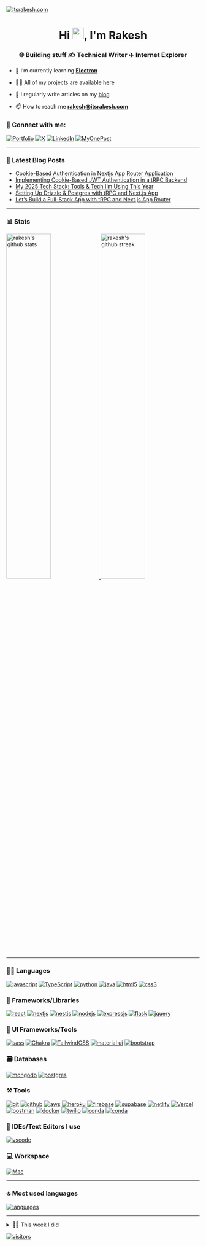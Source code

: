 <!-- Badges: https://github.com/Envoy-VC/awesome-badges -->

[![itsrakesh.com](https://user-images.githubusercontent.com/70439799/150669911-f4770983-6987-48b8-ad53-a5542231e894.gif)](https://itsrakesh.com)

<h1 align="center">Hi <a href="https://itsrakesh.com"><img src="https://raw.githubusercontent.com/MartinHeinz/MartinHeinz/master/wave.gif" width="30"></a>, I'm Rakesh</h1>
<h3 align="center">🌐 Building stuff ✍️ Technical Writer ✈️ Internet Explorer</h3>

- 🌱 I’m currently learning **[Electron](https://www.electronjs.org)**

- 👨‍💻 All of my projects are available [here](https://itsrakesh.com/projects)

- 📝 I regularly write articles on my [blog](https://itsrakesh.com/blog)

- 📫 How to reach me **rakesh@itsrakesh.com**

### 🤝 Connect with me:

[![Portfolio](https://img.shields.io/badge/Portfolio-000000?style=for-the-badge&logo=Portfolio&logoColor=white)](https://itsrakesh.com)
[![X](https://img.shields.io/badge/X-000000?style=for-the-badge&logo=x&logoColor=white)](https://rksh.link/x)
[![LinkedIn](https://img.shields.io/badge/LinkedIn-0077B5?style=for-the-badge&logo=linkedin&logoColor=white)](https://rksh.link/linkedin)
[![MyOnePost](https://img.shields.io/badge/myonepost-2463EB?style=for-the-badge&logo=myonepost&logoColor=white)](https://rksh.link/myonepost)

---

### 📜 Latest Blog Posts

<!-- BLOG-POST-LIST:START -->
- [Cookie-Based Authentication in Nextjs App Router Application](https://medium.com/codex/cookie-based-authentication-in-nextjs-app-router-application-73d97e9fabc3?source=rss-e09c62468ad2------2)
- [Implementing Cookie-Based JWT Authentication in a tRPC Backend](https://medium.com/codex/implementing-cookie-based-jwt-authentication-in-a-trpc-backend-6b6c1b2710b0?source=rss-e09c62468ad2------2)
- [My 2025 Tech Stack: Tools &amp; Tech I’m Using This Year](https://medium.com/codex/my-2025-tech-stack-tools-tech-im-using-this-year-ca06af68b8da?source=rss-e09c62468ad2------2)
- [Setting Up Drizzle &amp; Postgres with tRPC and Next.js App](https://medium.com/codex/setting-up-drizzle-postgres-with-trpc-and-next-js-app-15fd8af68485?source=rss-e09c62468ad2------2)
- [Let’s Build a Full-Stack App with tRPC and Next.js App Router](https://medium.com/design-bootcamp/lets-build-a-full-stack-app-with-trpc-and-next-js-14-a679acd4ab2d?source=rss-e09c62468ad2------2)
<!-- BLOG-POST-LIST:END -->

---

### 📊 Stats

<a href="https://itsrakesh.com">
<img src="https://github-readme-stats.vercel.app/api?username=RakeshPotnuru&include_all_commits=true&show_icons=true&theme=github_dark&hide_border=true" alt="rakesh's github stats" width="48%" >
</a>

<a href="https://itsrakesh.com">
<img src="https://github-readme-streak-stats.herokuapp.com/?user=RakeshPotnuru&theme=github_dark&hide_border=true" alt="rakesh's github streak" width="48%" >
</a>

---

### 🧑‍💻 Languages

[![javascript](https://img.shields.io/badge/JavaScript-323330?style=for-the-badge&logo=javascript&logoColor=F7DF1E)](https://itsrakesh.com)
[![TypeScript](https://img.shields.io/badge/TypeScript-007ACC?style=for-the-badge&logo=typescript&logoColor=white)](https://itsrakesh.com)
[![python](https://img.shields.io/badge/Python-FFD43B?style=for-the-badge&logo=python&logoColor=darkgreen)](https://itsrakesh.com)
[![java](https://img.shields.io/badge/Java-ED8B00?style=for-the-badge&logo=java&logoColor=white)](https://itsrakesh.com)
[![html5](https://img.shields.io/badge/HTML5-E34F26?style=for-the-badge&logo=html5&logoColor=white)](https://itsrakesh.com)
[![css3](https://img.shields.io/badge/CSS3-1572B6?style=for-the-badge&logo=css3&logoColor=white)](https://itsrakesh.com)

### 🧩 Frameworks/Libraries

[![react](https://img.shields.io/badge/React-20232A?style=for-the-badge&logo=react&logoColor=61DAFB)](https://itsrakesh.com)
[![nextjs](https://img.shields.io/badge/Next-black?style=for-the-badge&logo=next.js&logoColor=white)](https://itsrakesh.com)
[![nestjs](https://img.shields.io/badge/NestJS-ea2845?style=for-the-badge&logo=nestjs&logoColor=white)](https://itsrakesh.com)
[![nodejs](https://img.shields.io/badge/Node.js-339933?style=for-the-badge&logo=nodedotjs&logoColor=white)](https://itsrakesh.com)
[![expressjs](https://img.shields.io/badge/Express.js-000000?style=for-the-badge&logo=express&logoColor=white)](https://itsrakesh.com)
[![flask](https://img.shields.io/badge/Flask-000000?style=for-the-badge&logo=flask&logoColor=white)](https://itsrakesh.com)
[![jquery](https://img.shields.io/badge/jQuery-0769AD?style=for-the-badge&logo=jquery&logoColor=white)](https://itsrakesh.com)

### 💅 UI Frameworks/Tools

[![sass](https://img.shields.io/badge/Sass-CC6699?style=for-the-badge&logo=sass&logoColor=white)](https://itsrakesh.com)
[![Chakra](https://img.shields.io/badge/chakra-%234ED1C5.svg?style=for-the-badge&logo=chakraui&logoColor=white)](https://itsrakesh.com)
[![TailwindCSS](https://img.shields.io/badge/Tailwind_CSS-38B2AC?style=for-the-badge&logo=tailwind-css&logoColor=white)](https://itsrakesh.com)
[![material ui](https://img.shields.io/badge/Material%20UI-007FFF?style=for-the-badge&logo=mui&logoColor=white)](https://itsrakesh.com)
[![bootstrap](https://img.shields.io/badge/Bootstrap-563D7C?style=for-the-badge&logo=bootstrap&logoColor=white)](https://itsrakesh.com)

### 🗃️ Databases

[![mongodb](https://img.shields.io/badge/MongoDB-4EA94B?style=for-the-badge&logo=mongodb&logoColor=white)](https://itsrakesh.com)
[![postgres](https://img.shields.io/badge/PostgreSQL-316192?style=for-the-badge&logo=postgresql&logoColor=white)](https://itsrakesh.com)

### ⚒️ Tools

[![git](https://img.shields.io/badge/GIT-E44C30?style=for-the-badge&logo=git&logoColor=white)](https://itsrakesh.com)
[![github](https://img.shields.io/badge/GitHub-100000?style=for-the-badge&logo=github&logoColor=white)](https://itsrakesh.com)
[![aws](https://img.shields.io/badge/Amazon_AWS-232F3E?style=for-the-badge&logo=amazon-aws&logoColor=white)](https://itsrakesh.com)
[![heroku](https://img.shields.io/badge/Heroku-430098?style=for-the-badge&logo=heroku&logoColor=white)](https://itsrakesh.com)
[![firebase](https://img.shields.io/badge/firebase-ffca28?style=for-the-badge&logo=firebase&logoColor=black)](https://itsrakesh.com)
[![supabase](https://img.shields.io/badge/supabase-3ECF8E?style=for-the-badge&logo=supabase&logoColor=white)](https://itsrakesh.com)
[![netlify](https://img.shields.io/badge/Netlify-00C7B7?style=for-the-badge&logo=netlify&logoColor=white)](https://itsrakesh.com)
[![Vercel](https://img.shields.io/badge/vercel-%23000000.svg?style=for-the-badge&logo=vercel&logoColor=white)](https://itsrakesh.com)
[![postman](https://img.shields.io/badge/Postman-FF6C37?style=for-the-badge&logo=Postman&logoColor=white)](https://itsrakesh.com)
[![docker](https://img.shields.io/badge/Docker-2CA5E0?style=for-the-badge&logo=docker&logoColor=white)](https://itsrakesh.com)
[![twilio](https://img.shields.io/badge/Twilio-F22F46?style=for-the-badge&logo=Twilio&logoColor=white)](https://itsrakesh.com)
[![conda](https://img.shields.io/badge/conda-342B029.svg?&style=for-the-badge&logo=anaconda&logoColor=white)](https://itsrakesh.com)
[![conda](https://img.shields.io/badge/Prisma-3982CE?style=for-the-badge&logo=Prisma&logoColor=white)](https://itsrakesh.com)

### 🧠 IDEs/Text Editors I use

[![vscode](https://img.shields.io/badge/Visual_Studio_Code-0078D4?style=for-the-badge&logo=visual%20studio%20code&logoColor=white)](https://itsrakesh.com)

### 💻 Workspace

[![Mac](https://img.shields.io/badge/mac%20os-000000?style=for-the-badge&logo=apple&logoColor=white)](https://itsrakesh.com)

---

### 🔝 Most used languages

<a href="https://itsrakesh.com">
<img alt="languages" src="https://github-readme-stats.vercel.app/api/top-langs/?username=RakeshPotnuru&theme=github_dark&hide_border=true&hide=Jupyter%20Notebook,css,html,scss&layout=compact" />
</a>

---

<details>
  <summary>🧑‍🔬 This week I did</summary>
  
  [![Rakesh's wakatime stats](https://github-readme-stats.vercel.app/api/wakatime?username=itsrakesh&theme=github_dark&hide_border=true)](https://wakatime.com/@itsrakesh)
</details>

[![visitors](https://visitor-badge.laobi.icu/badge?page_id=RakeshPotnuru.RakeshPotnuru)](https://itsrakesh.com)

<!---
RakeshPotnuru/RakeshPotnuru is a ✨ special ✨ repository because its `README.md` (this file) appears on your GitHub profile.
You can click the Preview link to take a look at your changes.
--->
